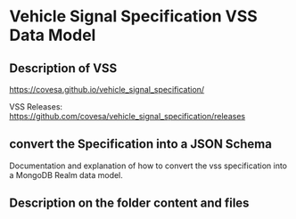 # Vehicle Signal Specification VSS Data Model

## Description of VSS

https://covesa.github.io/vehicle_signal_specification/

VSS Releases:
https://github.com/covesa/vehicle_signal_specification/releases

## convert the Specification into a JSON Schema

Documentation and explanation of how to convert the vss specification into a MongoDB Realm data model.

## Description on the folder content and files

